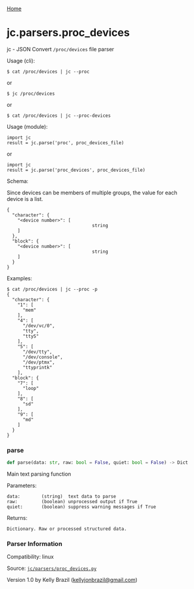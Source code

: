 [Home](https://kellyjonbrazil.github.io/jc/)
<a id="jc.parsers.proc_devices"></a>

# jc.parsers.proc_devices

jc - JSON Convert `/proc/devices` file parser

Usage (cli):

    $ cat /proc/devices | jc --proc

or

    $ jc /proc/devices

or

    $ cat /proc/devices | jc --proc-devices

Usage (module):

    import jc
    result = jc.parse('proc', proc_devices_file)

or

    import jc
    result = jc.parse('proc_devices', proc_devices_file)

Schema:

Since devices can be members of multiple groups, the value for each device
is a list.

    {
      "character": {
        "<device number>": [
                                    string
        ]
      },
      "block": {
        "<device number>": [
                                    string
        ]
      }
    }

Examples:

    $ cat /proc/devices | jc --proc -p
    {
      "character": {
        "1": [
          "mem"
        ],
        "4": [
          "/dev/vc/0",
          "tty",
          "ttyS"
        ],
        "5": [
          "/dev/tty",
          "/dev/console",
          "/dev/ptmx",
          "ttyprintk"
        ],
      "block": {
        "7": [
          "loop"
        ],
        "8": [
          "sd"
        ],
        "9": [
          "md"
        ]
      }
    }

<a id="jc.parsers.proc_devices.parse"></a>

### parse

```python
def parse(data: str, raw: bool = False, quiet: bool = False) -> Dict
```

Main text parsing function

Parameters:

    data:        (string)  text data to parse
    raw:         (boolean) unprocessed output if True
    quiet:       (boolean) suppress warning messages if True

Returns:

    Dictionary. Raw or processed structured data.

### Parser Information
Compatibility:  linux

Source: [`jc/parsers/proc_devices.py`](https://github.com/kellyjonbrazil/jc/blob/master/jc/parsers/proc_devices.py)

Version 1.0 by Kelly Brazil (kellyjonbrazil@gmail.com)
